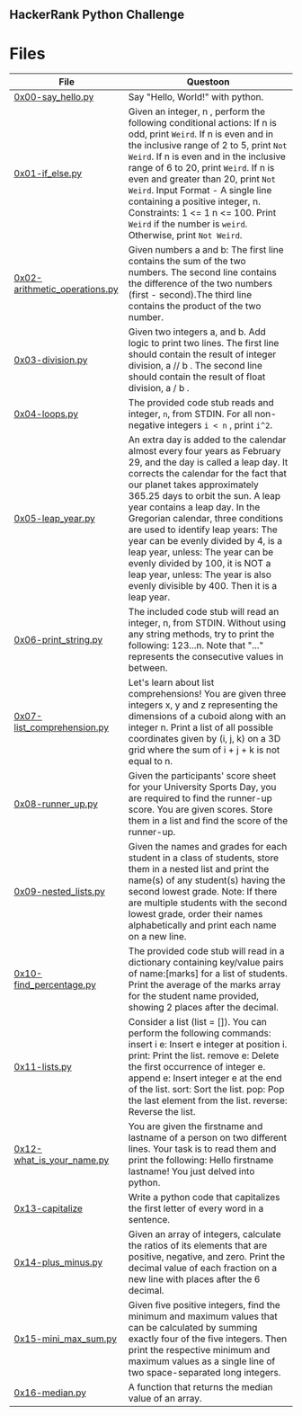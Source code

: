 ## HackerRank Python Challenge

# Files

| File                                                           | Questoon                                                                                                                                                                                                                                                                                                                                                                                                                                                                                                                                   |
| -------------------------------------------------------------- | ------------------------------------------------------------------------------------------------------------------------------------------------------------------------------------------------------------------------------------------------------------------------------------------------------------------------------------------------------------------------------------------------------------------------------------------------------------------------------------------------------------------------------------------ |
| [0x00-say_hello.py](0x00-say_hello.py)                         | Say "Hello, World!" with python.                                                                                                                                                                                                                                                                                                                                                                                                                                                                                                           |
| [0x01-if_else.py](0x01-if_else.py)                             | Given an integer, n , perform the following conditional actions: If n is odd, print `Weird`. If n is even and in the inclusive range of 2 to 5, print `Not Weird`. If n is even and in the inclusive range of 6 to 20, print `Weird`. If n is even and greater than 20, print `Not Weird`. Input Format - A single line containing a positive integer, n. Constraints: 1 <= 1 n <= 100. Print `Weird` if the number is `weird`. Otherwise, print `Not Weird`.                                                                              |
| [0x02-arithmetic_operations.py](0x02-arithmetic_operations.py) | Given numbers a and b: The first line contains the sum of the two numbers. The second line contains the difference of the two numbers (first - second).The third line contains the product of the two number.                                                                                                                                                                                                                                                                                                                              |
| [0x03-division.py](0x03-division.py)                           | Given two integers a, and b. Add logic to print two lines. The first line should contain the result of integer division, a // b . The second line should contain the result of float division, a / b .                                                                                                                                                                                                                                                                                                                                     |
| [0x04-loops.py](0x04-loops.py)                                 | The provided code stub reads and integer, `n`, from STDIN. For all non-negative integers `i < n` , print `i^2`.                                                                                                                                                                                                                                                                                                                                                                                                                            |
| [0x05-leap_year.py](0x05-leap_year.py)                         | An extra day is added to the calendar almost every four years as February 29, and the day is called a leap day. It corrects the calendar for the fact that our planet takes approximately 365.25 days to orbit the sun. A leap year contains a leap day. In the Gregorian calendar, three conditions are used to identify leap years: The year can be evenly divided by 4, is a leap year, unless: The year can be evenly divided by 100, it is NOT a leap year, unless: The year is also evenly divisible by 400. Then it is a leap year. |
| [0x06-print_string.py ](0x06-print_string.py)                  | The included code stub will read an integer, n, from STDIN. Without using any string methods, try to print the following: 123...n. Note that "..." represents the consecutive values in between.                                                                                                                                                                                                                                                                                                                                           |
| [0x07-list_comprehension.py](0x07-list_comprehension.py)       | Let's learn about list comprehensions! You are given three integers x, y and z representing the dimensions of a cuboid along with an integer n. Print a list of all possible coordinates given by (i, j, k) on a 3D grid where the sum of i + j + k is not equal to n.                                                                                                                                                                                                                                                                     |
| [0x08-runner_up.py](0x08-runner_up.py)                         | Given the participants' score sheet for your University Sports Day, you are required to find the runner-up score. You are given scores. Store them in a list and find the score of the runner-up.                                                                                                                                                                                                                                                                                                                                          |
| [0x09-nested_lists.py](0x09-nested_lists.py)                   | Given the names and grades for each student in a class of students, store them in a nested list and print the name(s) of any student(s) having the second lowest grade. Note: If there are multiple students with the second lowest grade, order their names alphabetically and print each name on a new line.                                                                                                                                                                                                                             |
| [0x10-find_percentage.py](0x10-find_percentage.py)             | The provided code stub will read in a dictionary containing key/value pairs of name:[marks] for a list of students. Print the average of the marks array for the student name provided, showing 2 places after the decimal.                                                                                                                                                                                                                                                                                                                |
| [0x11-lists.py](0x11-lists.py)                                 | Consider a list (list = []). You can perform the following commands: insert i e: Insert e integer at position i. print: Print the list. remove e: Delete the first occurrence of integer e. append e: Insert integer e at the end of the list. sort: Sort the list. pop: Pop the last element from the list. reverse: Reverse the list.                                                                                                                                                                                                    |
| [0x12-what_is_your_name.py](0x12-what_is_your_name.py)         | You are given the firstname and lastname of a person on two different lines. Your task is to read them and print the following: Hello firstname lastname! You just delved into python.                                                                                                                                                                                                                                                                                                                                                     |
| [0x13-capitalize](0x13-capitalize)                             | Write a python code that capitalizes the first letter of every word in a sentence.                                                                                                                                                                                                                                                                                                                                                                                                                                                         |
| [0x14-plus_minus.py](0x14-plus_minus.py)                       | Given an array of integers, calculate the ratios of its elements that are positive, negative, and zero. Print the decimal value of each fraction on a new line with places after the 6 decimal.                                                                                                                                                                                                                                                                                                                                            |
| [0x15-mini_max_sum.py](0x15-mini_max_sum.py)                   | Given five positive integers, find the minimum and maximum values that can be calculated by summing exactly four of the five integers. Then print the respective minimum and maximum values as a single line of two space-separated long integers.                                                                                                                                                                                                                                                                                         |
|[0x16-median.py](0x16-median.py)| A function that returns the median value of an array.|
